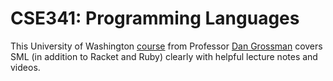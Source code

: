 CSE341: Programming Languages
=

This University of Washington [course][course_url] from Professor [Dan Grossman][grossman_url] covers SML (in addition to Racket and Ruby) clearly with helpful lecture notes and videos. 

[course_url]:https://courses.cs.washington.edu/courses/cse341/17au/
[grossman_url]:https://homes.cs.washington.edu/~djg/
